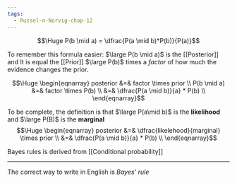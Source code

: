 ```yaml
---
tags:
  - Russel-n-Norvig-chap-12
---
```

$$\Huge P(b \mid a) = \dfrac{P(a \mid b)*P(b)}{P(a)}$$

To remember this formula easier:
$\large P(b \mid a)$ is the [[Posterior]] and It is equal the [[Prior]] $\large P(b)$ times a *factor* of how much the evidence changes the prior.

$$\Huge \begin{eqnarray} 
posterior &=& factor \times prior \\
P(b \mid a) &=& factor \times P(b) \\
&=& \dfrac{P(a \mid b)}{a} * P(b) \\
\end{eqnarray}$$

To be complete, the definition is that $\large P(a\mid b)$ is the **likelihood** and $\large P(B)$ is the **marginal**
$$\Huge \begin{eqnarray} 
posterior &=& \dfrac{likelehood}{marginal} \times prior \\
&=& \dfrac{P(a \mid b)}{a} * P(b) \\
\end{eqnarray}$$

Bayes rules is derived from [[Conditional probability]]

---

The correct way to write in English is *Bayes' rule*